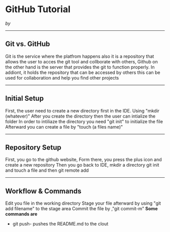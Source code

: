 # GitHub Tutorial

_by <Jesse Lin>_

---
## Git vs. GitHub
Git is the service where the platfrom happens also it is a repository that allows the user to acces the git tool and collborate with others,
Github on the other hand is the server that provides the git to function properly. In addiont, it holds the repository that can be accessed by others this can be used for collaboration and help you find other projects


---
## Initial Setup
First, the user need to create a new directory first in the IDE. Using "mkdir (whatever)" After you create the directory then the user can intialize the folder
In order to intiliaze the directory you need "git init" to initialize the file
Afterward you can create a file by "touch (a files name)"


---
## Repository Setup
First, you go to the github website, Form there, you press the plus icon and create a new repository
Then you go back to IDE, mkdir a directory git init and touch a file and then git remote add


---
## Workflow & Commands
Edit you file in the working directory
Stage your file afterward by using "git add filename" to the stage area
Commit the file by ,"git commit-m"
**Some commands are**
* git push- pushes the README.md to the clout